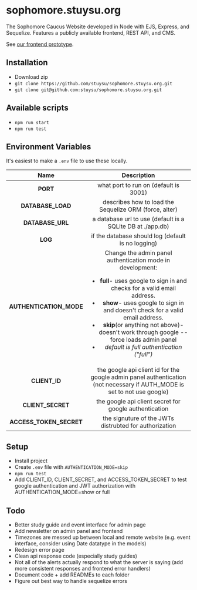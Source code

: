 # sophomore.stuysu.org

The Sophomore Caucus Website developed in Node with EJS, Express, and Sequelize. Features a publicly available frontend, REST API, and CMS.

See [our frontend prototype](https://github.com/pserb/sophsu-web).

## Installation

* Download zip
* `git clone https://github.com/stuysu/sophomore.stuysu.org.git`
* `git clone git@github.com:stuysu/sophomore.stuysu.org.git`

## Available scripts

* `npm run start`
* `npm run test`

## Environment Variables

It's easiest to make a `.env` file to use these locally.

| Name | Description |
|:----:|:-----------:|
| **PORT** | what port to run on (default is 3001) |
| **DATABASE_LOAD** | describes how to load the Sequelize ORM (force, alter) |
| **DATABASE_URL** | a database url to use (default is a SQLite DB at ./app.db) |
| **LOG** | if the database should log (default is no logging) |
| **AUTHENTICATION_MODE**| Change the admin panel authentication mode in development: <ul><li><b>full</b>- uses google to sign in and checks for a valid email address.</li><li><b>show</b>- uses google to sign in and doesn't check for a valid email address.</li><li><b>skip</b>(or anything not above)- doesn't work through google -- force loads admin panel</li><li><i>default is full authentication ("full")</i></li></ul> |
| **CLIENT_ID** | the google api client id for the google admin panel authentication (not necessary if AUTH_MODE is set to not use google) |
| **CLIENT_SECRET**| the google api client secret for google authentication |
| **ACCESS_TOKEN_SECRET** | the signuture of the JWTs distrubted for authorization |

## Setup

* Install project
* Create `.env` file with `AUTHENTICATION_MODE=skip`
* `npm run test`
* Add CLIENT_ID, CLIENT_SECRET, and ACCESS_TOKEN_SECRET to test google authentication and JWT authorization with AUTHENTICATION_MODE=show or full

## Todo

* Better study guide and event interface for admin page
* Add newsletter on admin panel and frontend
* Timezones are messed up between local and remote website (e.g. event interface, consider using Date datatype in the models)
* Redesign error page
* Clean api response code (especially study guides)
* Not all of the alerts actually respond to what the server is saying (add more consistent responses and frontend error handlers)
* Document code + add READMEs to each folder
* Figure out best way to handle sequelize errors
